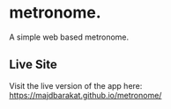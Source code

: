 # **metronome.**

A simple web based metronome.

## Live Site
Visit the live version of the app here: https://majdbarakat.github.io/metronome/
